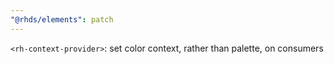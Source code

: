 ```yaml
---
"@rhds/elements": patch
---
```

`<rh-context-provider>`: set color context, rather than palette, on consumers
